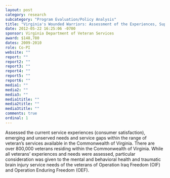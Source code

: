 ```yaml
---
layout: post
category: research
subcategory: "Program Evaluation/Policy Analysis"
title: "Virginia's Wounded Warriors: Assessment of the Experiences, Supportive Service Needs and Service Gaps of Veterans within the Commonwealth of Virginia"
date: 2012-05-22 16:25:06 -0700
sponsor: Virginia Department of Veteran Services
award: $148,780
dates: 2009-2010
role: Co-PI
website: ""
report: ""
report2: ""
report3: ""
report4: ""
report5: ""
report6: ""
media1: ""
media2: ""
media3: ""
media1title: ""
media2title: ""
media3title: ""
comments: true
ordinal: 1
---
```


Assessed the current service experiences (consumer satisfaction), emerging and unserved needs and service gaps within the range of veteran’s services available in the Commonwealth of Virginia. There are over 800,000 veterans residing within the Commonwealth of Virginia. While all veterans’ experiences and needs were assessed, particular consideration was given to the mental and behavioral health and traumatic brain injury service needs of the veterans of Operation Iraq Freedom (OIF) and Operation Enduring Freedom (OEF).
